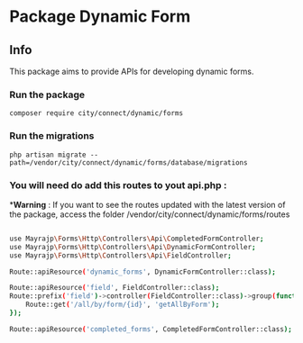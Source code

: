 # Package Dynamic Form

## Info

This package aims to provide APIs for developing dynamic forms.

### Run the package

`composer require city/connect/dynamic/forms`

### Run the migrations 

`php artisan migrate --path=/vendor/city/connect/dynamic/forms/database/migrations`

### You will need do add this routes to yout api.php :

***Warning** : If you want to see the routes updated with the latest version of the package, access the folder /vendor/city/connect/dynamic/forms/routes

```sh

use Mayrajp\Forms\Http\Controllers\Api\CompletedFormController;
use Mayrajp\Forms\Http\Controllers\Api\DynamicFormController;
use Mayrajp\Forms\Http\Controllers\Api\FieldController;

Route::apiResource('dynamic_forms', DynamicFormController::class);

Route::apiResource('field', FieldController::class);
Route::prefix('field')->controller(FieldController::class)->group(function () {
    Route::get('/all/by/form/{id}', 'getAllByForm');
});

Route::apiResource('completed_forms', CompletedFormController::class);
```








